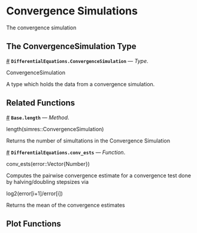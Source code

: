 
<a id='Convergence-Simulations-1'></a>

# Convergence Simulations


The convergence simulation


<a id='The-ConvergenceSimulation-Type-1'></a>

## The ConvergenceSimulation Type

<a id='DifferentialEquations.ConvergenceSimulation' href='#DifferentialEquations.ConvergenceSimulation'>#</a>
**`DifferentialEquations.ConvergenceSimulation`** &mdash; *Type*.



ConvergenceSimulation

A type which holds the data from a convergence simulation.


<a id='Related-Functions-1'></a>

## Related Functions

<a id='Base.length-Tuple{DifferentialEquations.ConvergenceSimulation}' href='#Base.length-Tuple{DifferentialEquations.ConvergenceSimulation}'>#</a>
**`Base.length`** &mdash; *Method*.



length(simres::ConvergenceSimulation)

Returns the number of simultations in the Convergence Simulation

<a id='DifferentialEquations.conv_ests' href='#DifferentialEquations.conv_ests'>#</a>
**`DifferentialEquations.conv_ests`** &mdash; *Function*.



conv_ests(error::Vector{Number})

Computes the pairwise convergence estimate for a convergence test done by halving/doubling stepsizes via

log2(error[i+1]/error[i])

Returns the mean of the convergence estimates


<a id='Plot-Functions-1'></a>

## Plot Functions

